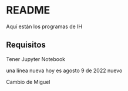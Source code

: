 # README
Aquí están los programas de IH

## Requisitos
Tener Jupyter Notebook

una línea nueva
hoy es agosto 9 de 2022 nuevo

Cambio de Miguel
